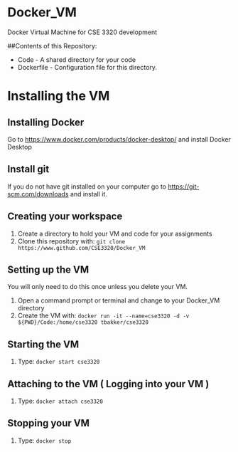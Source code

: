 # Docker_VM
Docker Virtual Machine for CSE 3320 development

##Contents of this Repository:

- Code - A shared directory for your code
- Dockerfile - Configuration file for this directory.

# Installing the VM
## Installing Docker
Go to https://www.docker.com/products/docker-desktop/ and install Docker Desktop


## Install git
If you do not have git installed on your computer go to https://git-scm.com/downloads and install it.


## Creating your workspace
1. Create a directory to hold your VM and code for your assignments
2. Clone this repository with:
``` git clone https://www.github.com/CSE3320/Docker_VM ```

## Setting up the VM
You will only need to do this once unless you delete your VM.

1. Open a command prompt or terminal and change to your Docker_VM directory
2. Create the VM with: ```docker run -it --name=cse3320 -d -v ${PWD}/Code:/home/cse3320 tbakker/cse3320```

## Starting the VM
1. Type: ```docker start cse3320```

## Attaching to the VM ( Logging into your VM )
1. Type: ```docker attach cse3320```

## Stopping your VM
1. Type: ```docker stop```
